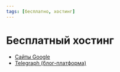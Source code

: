 ```yaml
---
tags: [бесплатно, хостинг]
---
```

# Бесплатный хостинг

- [Сайты Google](Сайты%20Google.md)
- [Telegraph (блог-платформа)](Telegraph%20(блог-платформа).md)
